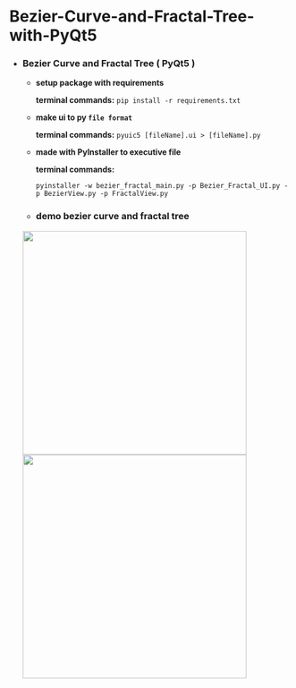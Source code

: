 # Bezier-Curve-and-Fractal-Tree-with-PyQt5

* ### Bezier Curve and Fractal Tree ( PyQt5 )
    * **setup package with requirements**
    
        **terminal commands:** 
        `pip install -r requirements.txt`
        
    * **make ui to py `file format`**
    
        **terminal commands:** `pyuic5 [fileName].ui > [fileName].py`
    * **made with PyInstaller to executive file**
    
        **terminal commands:** 
        
        `pyinstaller -w bezier_fractal_main.py -p Bezier_Fractal_UI.py -p BezierView.py -p FractalView.py`
        
  * ### demo bezier curve and fractal tree
  <img src="https://github.com/neural022/Bezier-Curve-and-Fractral-Tree-with-PyQt5/blob/main/demo_img/bezier_curve.png" width="400" height="400"> <img src="https://github.com/neural022/Bezier-Curve-and-Fractral-Tree-with-PyQt5/blob/main/demo_img/fractal_tree.png" width="400" height="400">
